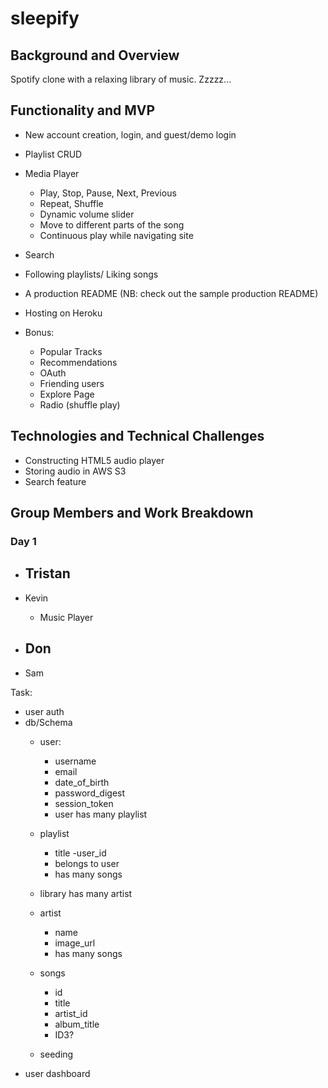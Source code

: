 # sleepify

## Background and Overview
Spotify clone with a relaxing library of music. Zzzzz...


## Functionality and MVP
- New account creation, login, and guest/demo login
- Playlist CRUD
- Media Player
  - Play, Stop, Pause, Next, Previous
  - Repeat, Shuffle
  - Dynamic volume slider
  - Move to different parts of the song
  - Continuous play while navigating site
- Search
- Following playlists/ Liking songs
- A production README (NB: check out the sample production README)
- Hosting on Heroku

- Bonus:
  - Popular Tracks
  - Recommendations
  - OAuth
  - Friending users
  - Explore Page
  - Radio (shuffle play)

## Technologies and Technical Challenges
- Constructing HTML5 audio player
- Storing audio in AWS S3
- Search feature



## Group Members and Work Breakdown

### Day 1
  - Tristan
    - 
  - Kevin
    - Music Player 
    
  - Don
    -  
  - Sam


Task:
  - user auth
  - db/Schema
    - user:
        - username
        - email
        - date_of_birth
        - password_digest
        - session_token
        * user has many playlist
    - playlist
        - title
        -user_id
        * belongs to user
        * has many songs
    - library
        has many artist
    - artist
        - name
        - image_url
        
        * has many songs
    - songs
        - id
        - title
        - artist_id
        - album_title
        - ID3?

    - seeding
  - user dashboard
